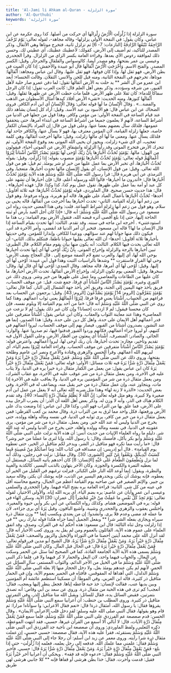 ```yaml
---
title: 'Al-Jami li Ahkam al-Quran - سورة الزلزلة'
author: 'Al-Qurthubi'
keywords: 'سورة الزلزلة'
---
```


سورة الزلزلة
إِذا زُلْزِلَتِ الْأَرْضُ زِلْزالَها
أي حركت من أصلها. كذا روى عكرمة عن ابن عباس، وكان يقول: في النفخة الأولى يزلزلها- وقاله مجاهد-، لقوله تعالى:
يَوْمَ تَرْجُفُ الرَّاجِفَةُ تَتْبَعُهَا الرَّادِفَةُ
[النازعات: 7- 6] ثم تزلزل ثانية، فتخرج موتاها وهي الأثقال. وذكر المصدر للتأكيد، ثم أضيف إلى الأرض، كقولك: لأعطينك عطيتك، أي عطيتي لك. وحسن ذلك لموافقة رءوس الآي بعدها. وقراءة العامة بكسر الزاي من الزلزال. وقرأ الجحدري وعيسى بن عمر بفتحها، وهو مصدر أيضا، كالوسواس والقلقال والجرجار.
وقيل: الكسر المصدر. والفتح الاسم.
وَأَخْرَجَتِ الْأَرْضُ أَثْقالَها
قال أبو عبيدة والأخفش: إذا كان الميت في بطن الأرض، فهو ثقل لها. وإذا كان فوقها، فهو ثقل عليها.
وقال ابن عباس ومجاهد: أَثْقالَها: موتاها، تخرجهم في النفخة الثانية، ومنه قيل للجن والانس: الثقلان. وقالت الخنساء:
أبعد ابن عمرو من آل الشر ** يد حلت به الأرض أثقالها
تقول: لما دفن عمرو صار حلية لأهل القبور، من شرفه وسؤدده. وذكر بعض أهل العلم قال: كانت العرب تقول: إذا كان الرجل سفاكا للدماء: كان ثقلا على ظهر الأرض، فلما مات حطت الأرض عن ظهرها ثقلها.
وقيل: أَثْقالَها كنوزها، ومنه الحديث:
«تقيء الأرض أفلاذ كبدها أمثال الأسطوان من الذهب والفضة...»
.
وَقالَ الْإِنْسانُ ما لَها
قوله تعالى:
وَقالَ الْإِنْسانُ
أي ابن آدم الكافر. فروى الضحاك عن ابن عباس قال: هو الأسود بن عبد الأسد.
وقيل: أراد كل إنسان يشاهد ذلك عند قيام الساعة في النفخة الأولى: من مؤمن وكافر. وهذا قول من جعلها في الدنيا من أشراط الساعة، لأنهم لا يعلمون جميعا من أشراط الساعة في ابتداء أمرها، حتى يتحققوا عمومها، فلذلك سأل بعضهم بعضا عنها. وعلى قول من قال: إن المراد بالإنسان الكفار خاصة، جعلها زلزلة القيامة، لان المؤمن معترف بها، فهو لا يسأل عنها، والكافر جاحد لها، فلذلك يسأل عنها. ومعنى
ما لَها
أي مالها زلزلت.
وقيل: مالها أخرجت أثقالها، وهي كلمة تعجيب، أي لاي شيء زلزلت. ويجوز أن يحيى الله الموتى بعد وقوع النفخة الأولى، ثم تتحرك الأرض فتخرج الموتى وقد رأوا الزلزلة وانشقاق الأرض عن الموتى أحياء، فيقولون من الهول: مالها.
يَوْمَئِذٍ تُحَدِّثُ أَخْبارَها
بِأَنَّ رَبَّكَ أَوْحى لَها
يَوْمَئِذٍ يَصْدُرُ النَّاسُ أَشْتاتاً لِيُرَوْا أَعْمالَهُمْ
قوله تعالى:
يَوْمَئِذٍ تُحَدِّثُ أَخْبارَها
يَوْمَئِذٍ منصوب بقوله: إِذا زُلْزِلَتِ.
وقيل: بقوله تُحَدِّثُ أَخْبارَها، أي تخبر الأرض بما عمل عليها من خير أو شر يومئذ. ثم قيل: هو من قول الله تعالى.
وقيل: من قول الإنسان، أي يقول الإنسان مالها تحدث أخبارها، متعجبا.
وفي الترمذي عن أبي هريرة قال: قرأ رسول الله صَلَّى اللَّهُ عَلَيْهِ وَسَلَّمَ هذه الآية يَوْمَئِذٍ تُحَدِّثُ أَخْبارَها قال:
«أتدرون ما أخبارها- قالوا الله ورسوله أعلم، قال: فإن أخبارها أن تشهد على كل عبد أو أمة بما عمل على ظهرها، تقول عمل يوم كذا، كذا وكذا. قال: فهذه أخبارها»
. قال: هذا حديث حسن صحيح. قال الماوردي، قوله يَوْمَئِذٍ تُحَدِّثُ أَخْبارَها: فيه ثلاثة أقاويل: أحدها- تُحَدِّثُ أَخْبارَها بأعمال العباد على ظهرها، قاله أبو هريرة، ورواه مرفوعا. وهو قول من زعم أنها زلزلة القيامة.
الثاني- تحدث أخبارها بما أخرجت من أثقالها، قاله يحيى بن سلام. وهو قول من زعم أنها زلزلة أشراط الساعة. قلت: وفي هذا المعنى حديث رواه ابن مسعود عن رسول الله صَلَّى اللَّهُ عَلَيْهِ وَسَلَّمَ: أنه قال:
«إذا كان أجل العبد بأرض أو ثبته الحاجة إليها، حتى إذا بلغ أقصى أثره قبضه الله، فتقول الأرض يوم القيامة: رب هذا ما استودعتني»
. أخرجه ابن ماجه في سننه. وقد تقدم.
الثالث: أنها تحدث بقيام الساعة إذا قال الإنسان ما لها؟ قاله ابن مسعود. فتخبر أن أمر الدنيا قد انقضى، وأمر الآخرة قد أتى. فيكون ذلك منها جوابا لهم عند سؤالهم، ووعيدا للكافر، وإنذارا للمؤمن.
وفي حديثها بأخبارها ثلاثة أقاويل: أحدها- أن الله تعالى يقلبها حيوانا ناطقا، فتتكلم بذلك.
الثاني- أن الله تعالى يحدث فيها الكلام.
الثالث: أنه يكون منها بيان يقوم مقام الكلام. قال الطبري: تبين أخبارها بالرجة والزلزلة وإخراج الموتى.
بِأَنَّ رَبَّكَ أَوْحى لَها
أي إنها تحدث أخبارها بوحي الله لَها، أي إليها. والعرب تضع لام الصفة موضع
إلى
. قال العجاج يصف الأرض:
وحى لها القرار فاستقرت ** وشدها بالراسيات الثبت
وهذا قول أبي عبيدة: أَوْحى لَها أي إليها.
وقيل: أَوْحى لَها أي أمرها، قاله مجاهد.
وقال السدي: أَوْحى لَها أي قال لها. وقال: سخرها.
وقيل: المعنى يوم تكون الزلزلة، وإخراج الأرض أثقالها، تحدث الأرض أخبارها، ما كان عليها من الطاعات والمعاصي، وما عمل على ظهرها من خير وشر. وروي ذلك عن الثوري وغيره.
يَوْمَئِذٍ يَصْدُرُ النَّاسُ أَشْتاتاً
أي فرقا، جمع شت. قيل: عن موقف الحساب، فريق يأخذ جهة اليمين إلى الجنة، وفريق آخر يأخذ جهة الشمال إلى النار، كما قال تعالى:
يَوْمَئِذٍ يَتَفَرَّقُونَ
[الروم: 14]
يَوْمَئِذٍ يَصَّدَّعُونَ
[الروم: 43].
وقيل: يرجعون عن الحساب بعد فراغهم من الحساب. أَشْتاتاً يعني فرقا فرقا.
لِيُرَوْا أَعْمالَهُمْ
يعني ثواب أعمالهم. وهذا كما روي عن النبي صَلَّى اللَّهُ عَلَيْهِ وَسَلَّمَ أنه قال:
«ما من أحد يوم القيامة إلا ويلوم نفسه، فإن كان محسنا فيقول: لم لا ازددت إحسانا؟ وإن كان غير ذلك يقول: لم لا نزعت عن المعاصي»
وهذا عند معاينة الثواب والعقاب. وكان ابن عباس يقول:
أَشْتاتاً
متفرقين على قدر أعمالهم أهل الايمان على حدة، واهل كل دين على حدة.
وقيل: هذا الصدور، إنما هو عند النشور، يصدرون أشتاتا من القبور، فيصار بهم إلى موقف الحساب، ليروا أعمالهم في كتبهم، أو ليروا جزاء أعمالهم، فكأنهم وردوا القبور فدفنوا فيها، ثم صدروا عنها. والوارد: الجائي. والصادر: المنصرف. أَشْتاتاً أي يبعثون من أقطار الأرض. وعلى القول الأول فيه تقديم وتأخير، مجازه: تحدث أخبارها، بأن ربك أوحى لها، ليروا أعمالهم. واعترض قوله:
يَوْمَئِذٍ يَصْدُرُ النَّاسُ أَشْتاتاً
متفرقين عن موقف الحساب. وقراءة العامة
لِيُرَوْا
بضم الياء، أي ليريهم الله أعمالهم. وقرأ الحسن والزهري وقتادة والأعرج ونصر ابن عاصم وطلحة بفتحها، وروي ذلك عن النبي صَلَّى اللَّهُ عَلَيْهِ وَسَلَّمَ.
فَمَنْ يَعْمَلْ مِثْقالَ ذَرَّةٍ خَيْراً يَرَهُ
وَمَنْ يَعْمَلْ مِثْقالَ ذَرَّةٍ شَرًّا يَرَهُ
فيه ثلاث مسائل:
الأولى: قوله تعالى:
فَمَنْ يَعْمَلْ مِثْقالَ ذَرَّةٍ خَيْراً يَرَهُ
كان ابن عباس يقول: من يعمل من الكفار مثقال ذرة خيرا يره في الدنيا، ولا يثاب عليه في الآخرة، ومن يعمل مثقال ذرة من شر عوقب عليه في الآخرة، مع عقاب الشرك، ومن يعمل مثقال ذرة من شر من المؤمنين يره في الدنيا، ولا يعاقب عليه في الآخرة إذا مات، ويتجاوز عنه، وإن عمل مثقال ذرة من خير يقبل منه، ويضاعف له في الآخرة.
وفي بعض الحديث:
«الذرة لا زنة لها»
وهذا مثل ضربه الله تعالى أنه لا يغفل من عمل ابن آدم صغيرة ولا كبيرة. وهو مثل قوله تعالى:
إِنَّ اللَّهَ لا يَظْلِمُ مِثْقالَ ذَرَّةٍ
[النساء: 40]. وقد تقدم الكلام هناك في الذر، وأنه لا وزن له. وذكر بعض أهل اللغة أن الذر: أن يضرب الرجل بيده على الأرض، فما علق بها من التراب فهو الدر، وكذا قال ابن عباس: إذا وضعت يدك على الأرض ورفعتها، فكل واحد مما لزق به من التراب ذرة.
وقال محمد بن كعب القرظي: فمن يعمل مثقال ذرة من خير من كافر، يرى ثوابه في الدنيا، في نفسه وماله واهلة وولده، حتى يخرج من الدنيا وليس له عند الله خير. ومن يعمل، مثقال ذرة من شر من مؤمن، يرى عقوبته في الدنيا، في نفسه وماله وولده واهلة، حتى يخرج من الدنيا وليس له عند الله شر. دليله ما رواه العلماء الإثبات من حديث أنس: أن هذه الآية نزلت على النبي صَلَّى اللَّهُ عَلَيْهِ وَسَلَّمَ وأبو بكر يأكل، فأمسك وقال: يا رسول الله، وإنا لنرى ما عملنا من خير وشر؟ قال:
«ما رأيت مما تكره فهو مثاقيل ذر الشر، ويدخر لكم مثاقيل ذر الخير، حتى تعطوه يوم القيامة»
. قال أبو إدريس: إن مصداقه في كتاب الله:
وَما أَصابَكُمْ مِنْ مُصِيبَةٍ فَبِما كَسَبَتْ أَيْدِيكُمْ، وَيَعْفُوا عَنْ كَثِيرٍ
[الشورى: 30].
وقال مقاتل: نزلت في رجلين، وذلك أنه لما نزل
وَيُطْعِمُونَ الطَّعامَ عَلى حُبِّهِ
[الإنسان: 8] كان أحدهم يأتيه السائل، فيستقل أن يعطيه التمرة والكسرة والجوزة. وكان الآخر يتهاون بالذنب اليسير، كالكذبة والغيبة والنظرة، ويقول: إنما أوعد الله النار على الكبائر، فنزلت ترغبهم في القليل من الخير أن يعطوه، فإنه يوشك أن يكثر، ويحدرهم اليسير من الذنب، فإنه يوشك أن يكثر، وقاله سعيد بن جبير. والإثم الصغير في عين صاحبه يوم القيامة أعظم من الجبال، وجميع محاسنه أقل في عينه من كل شي.
الثانية: قراءة العامة
يره
بفتح الياء فيهما. وقرأ الجحدري والسلمى وعيسى ابن عمر وأبان عن عاصم:
يره
بضم الياء، أي يريه الله إياه. والأولى الاختيار، لقوله تعالى:
يَوْمَ تَجِدُ كُلُّ نَفْسٍ ما عَمِلَتْ مِنْ خَيْرٍ مُحْضَراً
[آل عمران: 30] الآية. وسكن الهاء في قوله:
يره
في الموضعين هشام. وكذلك رواه الكسائي عن أبي بكر وأبي حيوة والمغيرة. واختلس يعقوب والزهري والجحدري وشيبة. وأشبع الباقون. وقيل يَرَهُ أي يرى جزاءه، لان ما عمله قد مضى وعدم فلا يرى. وأنشدوا:
إن من يعتدي ويكسب إثما ** وزن مثقال ذرة سيراه
ويجازى بفعله الشر شرا ** وبفعل الجميل أيضا جزاه
هكذا قوله تبارك ربي ** في إذا زلزلت وجل ثناه
الثالثة: قال ابن مسعود: هذه أحكم آية في القرآن، وصدق. وقد اتفق العلماء على عموم هذه الآية، القائلون بالعموم ومن لم يقل به.
وروى كعب الأحبار أنه قال: لقد أنزل الله على محمد آيتين أحصتا ما في التوراة والإنجيل والزبور والصحف: فَمَنْ يَعْمَلْ مِثْقالَ ذَرَّةٍ خَيْراً يَرَهُ. وَمَنْ يَعْمَلْ مِثْقالَ ذَرَّةٍ شَرًّا يَرَهُ. قال الشيخ أبو مدين في قوله تعالى:
فَمَنْ يَعْمَلْ مِثْقالَ ذَرَّةٍ خَيْراً يَرَهُ
قال: في الحال قبل المآل. وكان النبي صَلَّى اللَّهُ عَلَيْهِ وَسَلَّمَ يسمى هذه الآية الآية الجامعة الفاذة، كما في الصحيح لما سئل عن الحمر وسكت عن البغال، والجواب فيهما واحد، لان البغل والحمار لا كر فيهما ولا فر، فلما ذكر النبي صَلَّى اللَّهُ عَلَيْهِ وَسَلَّمَ ما في الخيل من الأجر الدائم، والثواب المستمر، سأل السائل عن الحمر، لأنهم لم يكن عندهم يومئذ بغل، ولا دخل الحجاز منها إلا بغلة النبي صَلَّى اللَّهُ عَلَيْهِ وَسَلَّمَ الدلدل، التي أهداها له المقوقس، فأفتاه في الحمير بعموم الآية، وإن في الحمار مثاقيل ذر كثيرة، قاله ابن العربي.
وفي الموطأ: أن مسكينا استطعم عائشة أم المؤمنين وبين يديها عنب، فقالت لإنسان: خذ حبة فأعطه إياها. فجعل ينظر إليها ويعجب، فقال: أتعجب! كم ترى في هذه الحبة من مثقال ذرة. وروي عن سعد بن أبي وقاص: أنه تصدق بتمرتين، فقبض السائل يده، فقال للسائل: ويقبل الله منا مثاقيل الذر، وفي التمرتين مثاقيل ذر كثيرة.
وروى المطلب بن حنطب: أن أعرابيا سمع النبي صَلَّى اللَّهُ عَلَيْهِ وَسَلَّمَ يقرؤها فقال: يا رسول الله، أمثقال ذرة! قال:
«نعم فقال الاعرابي: وا سوأتاه! مرارا: ثم قام وهو يقولها، فقال النبي صلى الله عليه وسلم: لقد دخل قلب الاعرابي الايمان»
.
وقال الحسن: قدم صعصعة عم الفرزدق على النبي صَلَّى اللَّهُ عَلَيْهِ وَسَلَّمَ، فلما سمع فَمَنْ يَعْمَلْ مِثْقالَ ذَرَّةٍ الآيات، قال: لا أبالي ألا أسمع من القرآن غيرها، حسبي، فقد انتهت الموعظة، ذكره الثعلبي. ولفظ الماوردي: وروى أن صعصعة ابن ناجية جد الفرزدق أتى النبي صَلَّى اللَّهُ عَلَيْهِ وَسَلَّمَ يستقرئه، فقرأ عليه هذه الآية، فقال صعصعة: حسبي حسبي، إن عملت مثقال ذرة شرا رأيته.
وروى معمر عن زيد ابن أسلم: أن رجلا جاء إلى النبي صَلَّى اللَّهُ عَلَيْهِ وَسَلَّمَ فقال: علمني مما علمك الله. فدفعه إلى رجل يعلمه، فعلمه إِذا زُلْزِلَتِ- حتى إذا بلغ- فَمَنْ يَعْمَلْ مِثْقالَ ذَرَّةٍ خَيْراً يَرَهُ. وَمَنْ يَعْمَلْ مِثْقالَ ذَرَّةٍ شَرًّا يَرَهُ قال: حسبي. فأخبر النبي صَلَّى اللَّهُ عَلَيْهِ وَسَلَّمَ فقال:
«دعوه فإنه قد فقه»
. ويحكي أن أعرابيا أخر خَيْراً يَرَهُ فقيل: قدمت وأخرت. فقال:
خذا بطن هرشى أو قفاها فإنه ** كلا جانبي هرشى لهن طريق
